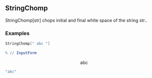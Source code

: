 ##  StringChomp 

StringChomp[str]  chops initial and final white space of the string $\text{str}$..

###  Examples 

```mathematica
StringChomp[" abc "] 
 
% // InputForm
```

$$\text{abc}$$

```mathematica
"abc"
```